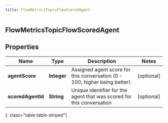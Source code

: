 ```yaml
---
title: FlowMetricsTopicFlowScoredAgent
---
```

## FlowMetricsTopicFlowScoredAgent


## Properties

| Name | Type | Description | Notes |
| ------------ | ------------- | ------------- | ------------- |
| **agentScore** | <!----><!---->**Integer**<!----> | Assigned agent score for this conversation (0 - 100, higher being better) |  [optional] |
| **scoredAgentId** | <!----><!---->**String**<!----> | Unique identifier for the agent that was scored for this conversation |  [optional] |
{: class="table table-striped"}



